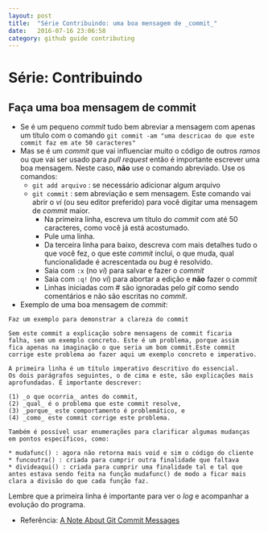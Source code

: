 ```yaml
---
layout: post
title:  "Série Contribuindo: uma boa mensagem de _commit_"
date:   2016-07-16 23:06:58
category: github guide contributing
---
```


# Série: Contribuindo

## Faça uma boa mensagem de commit

* Se é um pequeno _commit_ tudo bem abreviar a mensagem com apenas um título com o comando `git commit -am "uma descricao do que este commit faz em ate 50 caracteres"`
* Mas se é um _commit_ que vai influenciar muito o código de outros _ramos_ ou que vai ser usado para _pull request_ então é importante escrever uma boa mensagem. Neste caso, **não** use o comando abreviado. Use os comandos:
    - `git add arquivo` : se necessário adicionar algum arquivo
    - `git commit` : sem abreviação e sem mensagem. Este comando vai abrir o _vi_ (ou seu editor preferido) para você digitar uma mensagem de _commit_ maior.
        * Na primeira linha, escreva um título do _commit_ com até 50 caracteres, como você já está acostumado.
        * Pule uma linha.
        * Da terceira linha para baixo, descreva com mais detalhes tudo o que você fez, o que este _commit_ inclui, o que muda, qual funcionalidade é acrescentada ou _bug_ é resolvido.
        * Saia com `:x` (no _vi_) para salvar e fazer o _commit_
        * Saia com `:q!` (no _vi_) para abortar a edição e **não** fazer o _commit_
        * Linhas iniciadas com \# são ignoradas pelo _git_ como sendo comentários e não são escritas no _commit_.
* Exemplo de uma boa mensagem de _commit_:

```
Faz um exemplo para demonstrar a clareza do commit

Sem este commit a explicação sobre mensagens de commit ficaria 
falha, sem um exemplo concreto. Este é um problema, porque assim 
fica apenas na imaginação o que seria um bom commit.Este commit 
corrige este problema ao fazer aqui um exemplo concreto e imperativo.

A primeira linha é um título imperativo descritivo do essencial. 
Os dois parágrafos seguintes, o de cima e este, são explicações mais 
aprofundadas. É importante descrever:

(1) _o que ocorria_ antes do commit, 
(2) _qual_ é o problema que este commit resolve, 
(3) _porque_ este comportamento é problemático, e 
(4) _como_ este commit corrige este problema.

Também é possível usar enumerações para clarificar algumas mudanças 
em pontos específicos, como:

* mudafunc() : agora não retorna mais void e sim o código do cliente
* funcoutra() : criada para cumprir outra finalidade que faltava
* divideaqui() : criada para cumprir uma finalidade tal e tal que 
antes estava sendo feita na função mudafunc() de modo a ficar mais 
clara a divisão do que cada função faz.
```

Lembre que a primeira linha é importante para ver o _log_ e acompanhar a evolução do programa.

* Referência: [A Note About Git Commit Messages](http://tbaggery.com/2008/04/19/a-note-about-git-commit-messages.html)

